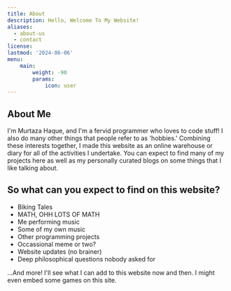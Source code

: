 ```yaml
---
title: About
description: Hello, Welcome To My Website!
aliases:
  - about-us
  - contact
license: 
lastmod: '2024-06-06'
menu:
    main: 
        weight: -90
        params:
            icon: user
---
```


## About Me
I'm Murtaza Haque, and I'm a fervid programmer who loves to code stuff! I also do many other things that people refer to as 'hobbies.' Combining these interests together, I made this website as an online warehouse or diary for all of the activities I undertake. You can expect to find many of my projects here as well as my personally curated blogs on some things that I like talking about.

## So what can you expect to find on this website?
* Biking Tales
* MATH, OHH LOTS OF MATH
* Me performing music
* Some of my own music
* Other programming projects
* Occassional meme or two?
* Website updates (no brainer)
* Deep philosophical questions nobody asked for

...And more! I'll see what I can add to this website now and then. I might even embed some games on this site.